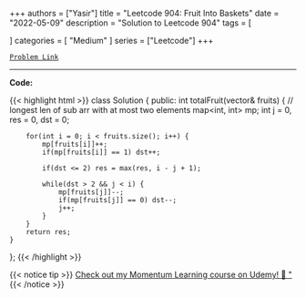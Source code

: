 
+++
authors = ["Yasir"]
title = "Leetcode 904: Fruit Into Baskets"
date = "2022-05-09"
description = "Solution to Leetcode 904"
tags = [
    
]
categories = [
    "Medium"
]
series = ["Leetcode"]
+++



[`Problem Link`](https://leetcode.com/problems/fruit-into-baskets/description/)

---

**Code:**

{{< highlight html >}}
class Solution {
public:
    int totalFruit(vector<int>& fruits) {
        // longest len of sub arr with at most two elements
        map<int, int> mp;
        int j = 0, res = 0, dst = 0;
        
        for(int i = 0; i < fruits.size(); i++) {
            mp[fruits[i]]++;
            if(mp[fruits[i]] == 1) dst++;

            if(dst <= 2) res = max(res, i - j + 1);

            while(dst > 2 && j < i) {
                mp[fruits[j]]--;
                if(mp[fruits[j]] == 0) dst--;
                j++;
            }
        }
        return res;
    }
};
{{< /highlight >}}


{{< notice tip >}}
[Check out my Momentum Learning course on Udemy! 🚀 "](https://www.udemy.com/course/blind-75-the-data-structures-and-algorithms-essentials/)
{{< /notice >}}


